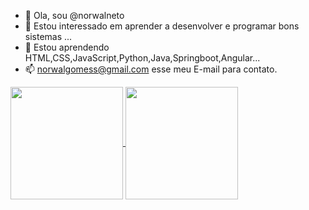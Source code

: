 - 👋 Ola, sou @norwalneto
- 👀 Estou interessado em aprender a desenvolver e programar bons sistemas ...
- 🌱 Estou aprendendo HTML,CSS,JavaScript,Python,Java,Springboot,Angular...
- 📫 norwalgomess@gmail.com esse meu E-mail para contato.
<!---
norwalneto/norwalneto is a ✨ special ✨ repository because its `README.md` (this file) appears on your GitHub profile.
You can click the Preview link to take a look at your changes.
--->

<a href="https://github.com/anuraghazra/github-readme-stats">
  <img height="180em" align="center" src="https://github-readme-stats.vercel.app/api?username=norwalneto&theme=dark&show_icons=true&include_all_comits=true&card_width=320&locale=pt-br" />
</a>
<a href="https://github.com/anuraghazra/convoychat">
  <img height="180em" align="center" src="https://github-readme-stats.vercel.app/api/top-langs?username=norwalneto&layout=compact&langs_count=16&card_width=320&theme=dark&locale=pt-br" />
</a>
